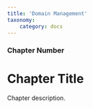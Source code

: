 ```yaml
---
title: 'Domain Management'
taxonomy:
    category: docs
---
```


### Chapter Number

# Chapter Title

Chapter description.